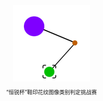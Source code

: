 <p align="center"><a href="https://github.com/SigureMo/Shoes_Print_Recognition/" target="_blank" rel="noopener noreferrer"><img width="200" src="./docs/.vuepress/public/logo.svg" alt="SPR.logo"></a></p>

<p align="center">“恒锐杯”鞋印花纹图像类别判定挑战赛</p>
